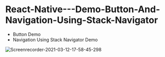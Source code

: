 # React-Native---Demo-Button-And-Navigation-Using-Stack-Navigator

- Button Demo
- Navigation Using Stack Navigator Demo

![Screenrecorder-2021-03-12-17-58-45-298](https://user-images.githubusercontent.com/51367686/110941986-2755d380-835f-11eb-93e5-3916879a9c57.gif)
